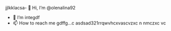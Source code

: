 jjlkklacsa- 👋 Hi, I’m @olenalina92
- 👀 I’m integdf
- 📫 How to reach me gdffg...c
asdsad321rrqwvhcxv<!---aвапassacxzc
dasdasdasdYou can chfglick the Prevhhliew link to tazxzke a look at your changes.
--->ascvzxc
n nmczxc
vc
